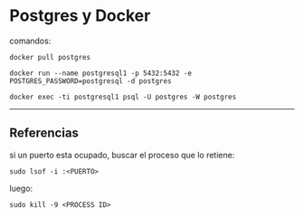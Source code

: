 # Postgres y Docker

comandos:

`docker pull postgres`

`docker run --name postgresql1 -p 5432:5432 -e POSTGRES_PASSWORD=postgresql -d postgres`

`docker exec -ti postgresql1 psql -U postgres -W postgres`

---

## Referencias

si un puerto esta ocupado, buscar el proceso que lo retiene:

`sudo lsof -i :<PUERTO>`

luego:

`sudo kill -9 <PROCESS ID>`